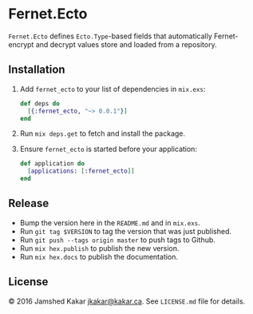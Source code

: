 # Fernet.Ecto

`Fernet.Ecto` defines `Ecto.Type`-based fields that automatically
Fernet-encrypt and decrypt values store and loaded from a repository.

## Installation

1. Add `fernet_ecto` to your list of dependencies in `mix.exs`:

   ```elixir
   def deps do
     [{:fernet_ecto, "~> 0.0.1"}]
   end
   ```

1. Run `mix deps.get` to fetch and install the package.

1. Ensure `fernet_ecto` is started before your application:

   ```elixir
   def application do
     [applications: [:fernet_ecto]]
   end
   ```

## Release

* Bump the version here in the `README.md` and in `mix.exs`.
* Run `git tag $VERSION` to tag the version that was just published.
* Run `git push --tags origin master` to push tags to Github.
* Run `mix hex.publish` to publish the new version.
* Run `mix hex.docs` to publish the documentation.

## License

&copy; 2016 Jamshed Kakar <jkakar@kakar.ca>. See `LICENSE.md` file for
details.

